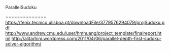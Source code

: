 ParallelSudoku

==============
https://fenix.tecnico.ulisboa.pt/downloadFile/3779576294079/projSudoku.pdf
http://www.andrew.cmu.edu/user/hmhuang/project_template/finalreport.html
http://alitarhini.wordpress.com/2011/04/06/parallel-depth-first-sudoku-solver-algorithm/
